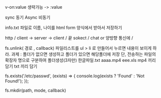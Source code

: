 v-on:value 생략가능 -> :value

sync 동기
Async 비동기

info.txt 파일로
이름, 나이를 html form 양식에서 받아서 저장하기

http / client -> server -> client / 끝
sokect / chat or 양방향 통신에 /

fs.unlink( 경로 , callback)
파일리스트를
ul > li 로 만들어서
누르면 내용이 보이게 하라.
과제 : 폴더가 없으면 생성하고 폴더가 있으면 해당폴더에 저장
단, 전송하는 파일의 확장자 명으로 구분하여 폴더생성(3자만)
한글파일.txt
aaaa.mp4
eee.xls
mp4 끼리 담기
txt 끼리 담기

fs.exists('/etc/passwd', (exists) => {
console.log(exists ? 'Found' : 'Not Found!');
});

fs.mkdir(path, mode, callback)
